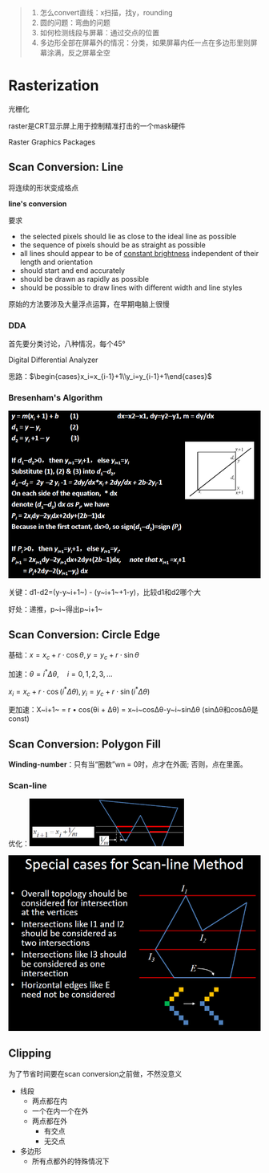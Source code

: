 >1. 怎么convert直线：x扫描，找y，rounding
>2. 圆的问题：弯曲的问题
>3. 如何检测线段与屏幕：通过交点的位置
>4. 多边形全部在屏幕外的情况：分类，如果屏幕内任一点在多边形里则屏幕涂满，反之屏幕全空

# Rasterization

光栅化

raster是CRT显示屏上用于控制精准打击的一个mask硬件

Raster Graphics Packages



## Scan Conversion: Line

将连续的形状变成格点

**line's conversion**

要求

* the selected pixels should lie as close to the ideal line
    as possible
* the sequence of pixels should be as straight as
    possible
* all lines should appear to be of <u>constant brightness</u>
    independent of their length and orientation
* should start and end accurately
* should be drawn as rapidly as possible
* should be possible to draw lines with different width
    and line styles

原始的方法要涉及大量浮点运算，在早期电脑上很慢

### DDA

首先要分类讨论，八种情况，每个45°

Digital Differential Analyzer

思路：$\begin{cases}x_i=x_{i-1}+1\\y_i=y_{i-1}+1\end{cases}$

### Bresenham's Algorithm

![](assets/image-20200923172703517.png)

关键：d1-d2=(y-y~i+1~) - (y~i+1~+1-y)，比较d1和d2哪个大

好处：递推，p~i~得出p~i+1~

## Scan Conversion: Circle Edge

基础：$x=x_{c}+r \cdot \cos \theta, y=y_{c}+r \cdot \sin \theta$

加速：$\theta=i^{*} \Delta \theta, \quad i=0,1,2,3, \ldots$

$x_{i}=x_{c}+r \cdot \cos \left(i^{*} \Delta \theta\right), y_{i}=y_{c}+r \cdot \sin \left(i^{*} \Delta \theta\right)$

更加速：X~i+1~ = r • cos(θi + Δθ) = x~i~cosΔθ-y~i~sinΔθ (sinΔθ和cosΔθ是const)

## Scan Conversion: Polygon Fill

**Winding-number**：只有当“圈数”wn = 0时，点才在外面; 否则，点在里面。

### Scan-line

优化：<img src="assets/image-20200923203925971.png" style="zoom: 50%;" />

![](assets/image-20200923203836049.png)

## Clipping

为了节省时间要在scan conversion之前做，不然没意义

* 线段
    * 两点都在内
    * 一个在内一个在外
    * 两点都在外
        * 有交点
        * 无交点
* 多边形
    * 所有点都外的特殊情况下

